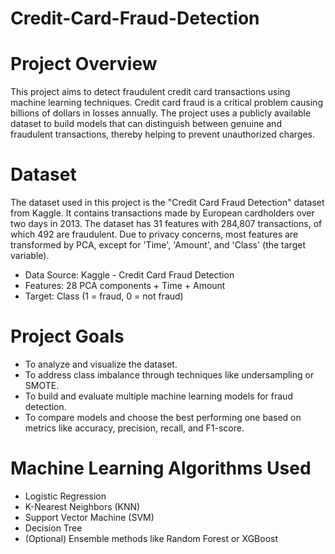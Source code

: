 # Credit-Card-Fraud-Detection

# Project Overview
This project aims to detect fraudulent credit card transactions using machine learning techniques. Credit card fraud is a critical problem causing billions of dollars in losses annually. The project uses a publicly available dataset to build models that can distinguish between genuine and fraudulent transactions, thereby helping to prevent unauthorized charges.

# Dataset
The dataset used in this project is the "Credit Card Fraud Detection" dataset from Kaggle. It contains transactions made by European cardholders over two days in 2013. The dataset has 31 features with 284,807 transactions, of which 492 are fraudulent. Due to privacy concerns, most features are transformed by PCA, except for 'Time', 'Amount', and 'Class' (the target variable).

- Data Source: Kaggle - Credit Card Fraud Detection
- Features: 28 PCA components + Time + Amount
- Target: Class (1 = fraud, 0 = not fraud)

# Project Goals
- To analyze and visualize the dataset.
- To address class imbalance through techniques like undersampling or SMOTE.
- To build and evaluate multiple machine learning models for fraud detection.
- To compare models and choose the best performing one based on metrics like accuracy, precision, recall, and F1-score.

# Machine Learning Algorithms Used
- Logistic Regression
- K-Nearest Neighbors (KNN)
- Support Vector Machine (SVM)
- Decision Tree
- (Optional) Ensemble methods like Random Forest or XGBoost
